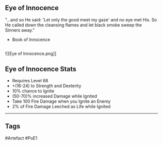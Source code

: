 ## Eye of Innocence
"...and so He said: 'Let only the good meet my gaze'
and no eye met His. So He called down the cleansing flames
and let black smoke sweep the Sinners away."
- Book of Innocence
##
![[Eye of Innocence.png]]
## Eye of Innocence Stats
- Requires Level 68
- +(16-24) to Strength and Dexterity
- 10% chance to Ignite
- (50-70)% increased Damage while Ignited
- Take 100 Fire Damage when you Ignite an Enemy
- 2% of Fire Damage Leeched as Life while Ignited


---
## Tags
#Artefact
#PoE1